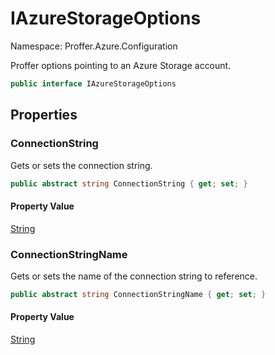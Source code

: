 # IAzureStorageOptions

Namespace: Proffer.Azure.Configuration

Proffer options pointing to an Azure Storage account.

```csharp
public interface IAzureStorageOptions
```

## Properties

### **ConnectionString**

Gets or sets the connection string.

```csharp
public abstract string ConnectionString { get; set; }
```

#### Property Value

[String](https://docs.microsoft.com/en-us/dotnet/api/system.string)<br>

### **ConnectionStringName**

Gets or sets the name of the connection string to reference.

```csharp
public abstract string ConnectionStringName { get; set; }
```

#### Property Value

[String](https://docs.microsoft.com/en-us/dotnet/api/system.string)<br>
